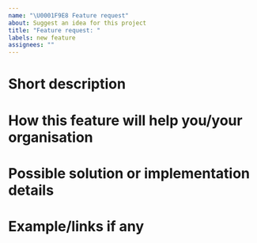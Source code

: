 ```yaml
---
name: "\U0001F9E8 Feature request"
about: Suggest an idea for this project
title: "Feature request: "
labels: new feature
assignees: ""
---
```


# Short description
<!-- What feature is requested. -->

# How this feature will help you/your organisation

# Possible solution or implementation details
<!-- Describe the solution you have in mind. -->

# Example/links if any
<!-- Link to already similar features across other OSS -->
